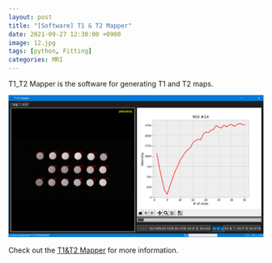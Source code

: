```yaml
---
layout: post
title: "[Software] T1 & T2 Mapper"
date: 2021-09-27 12:30:00 +0900
image: 12.jpg
tags: [python, Fitting]
categories: MRI
---
```

T1_T2 Mapper is the software for generating T1 and T2 maps.

![img](https://raw.githubusercontent.com/kim01414/T1_T2_Mapper/main/readme/img1.png)

Check out the [T1&T2 Mapper][github] for more information. 

[github]: https://github.com/kim01414/T1_T2_Mapper
